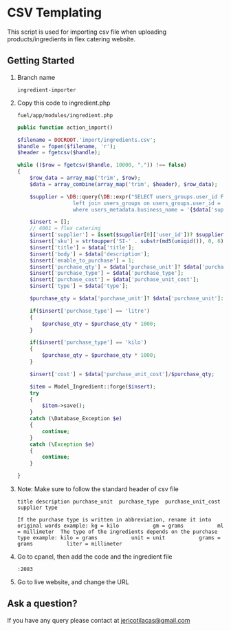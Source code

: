 # CSV Templating

This script is used for importing csv file when uploading products/ingredients in flex catering website.

## Getting Started

1.  Branch name

    `ingredient-importer`
    
2.  Copy this code to ingredient.php

    `fuel/app/modules/ingredient.php`
    
    
    ```php
    public function action_import()
    
    $filename = DOCROOT.'import/ingredients.csv';
    $handle = fopen($filename, 'r');
    $header = fgetcsv($handle);

    while (($row = fgetcsv($handle, 10000, ",")) !== false)
    {
        $row_data = array_map('trim', $row);
        $data = array_combine(array_map('trim', $header), $row_data);

        $supplier = \DB::query(\DB::expr("SELECT users_groups.user_id FROM users_metadata
                      left join users_groups on users_groups.user_id = users_metadata.user_id 
                      where users_metadata.business_name = '{$data['supplier']}' and users_groups.group_id = 18"))->execute();

        $insert = [];
        // 4001 = flex catering
        $insert['supplier'] = isset($supplier[0]['user_id'])? $supplier[0]['user_id']: '2475';
        $insert['sku'] = strtoupper('SI-' . substr(md5(uniqid()), 0, 6));
        $insert['title'] = $data['title'];
        $insert['body'] = $data['description'];
        $insert['enable_to_purchase'] = 1;
        $insert['purchase_qty'] = $data['purchase_unit']? $data['purchase_unit']: 1;
        $insert['purchase_type'] = $data['purchase_type'];
        $insert['purchase_cost'] = $data['purchase_unit_cost'];
        $insert['type'] = $data['type'];

        $purchase_qty = $data['purchase_unit']? $data['purchase_unit']: 1;

        if($insert['purchase_type'] == 'litre')
        {
            $purchase_qty = $purchase_qty * 1000;
        }

        if($insert['purchase_type'] == 'kilo')
        {
            $purchase_qty = $purchase_qty * 1000;
        }

        $insert['cost'] = $data['purchase_unit_cost']/$purchase_qty;

        $item = Model_Ingredient::forge($insert);
        try
        {
            $item->save();
        }
        catch (\Database_Exception $e)
        {
            continue;
        }
        catch (\Exception $e)
        {
            continue;
        }

    }

    ```

3.  Note: Make sure to follow the standard header of csv file

    `title
     description
     purchase_unit
      purchase_type
      purchase_unit_cost 
     supplier
     type`
     
         
    `If the purchase type is written in abbreviation, rename it into original words
     example: kg = kilo
               gm = grams
               ml = millimeter 
     The type of the ingredients depends on the purchase type
     example: kilo = grams
               unit = unit
               grams = grams
               liter = millimeter`

4.  Go to cpanel, then add the code and the ingredient file

    `:2083`
    
5. Go to live website, and change the URL 
    


## Ask a question?
    
If you have any query please contact at jericotilacas@gmail.com
